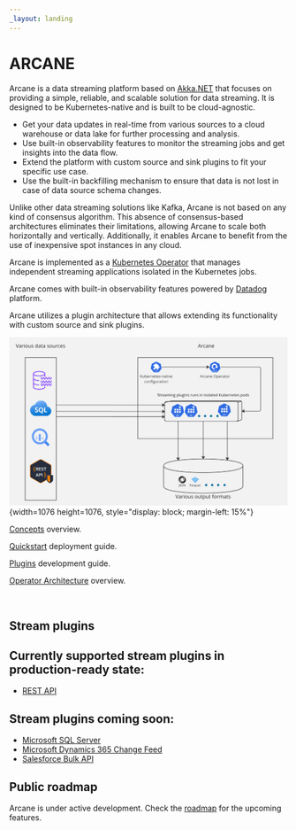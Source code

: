 ```yaml
---
_layout: landing
---
```


# **ARCANE**

Arcane is a data streaming platform based on [Akka.NET](https://getakka.net/) that focuses on providing a simple,
reliable, and scalable solution for data streaming. It is designed to be Kubernetes-native and is built to be
cloud-agnostic.

- Get your data updates in real-time from various sources to a cloud warehouse or data lake for further processing
  and analysis.
- Use built-in observability features to monitor the streaming jobs and get insights into the data flow.
- Extend the platform with custom source and sink plugins to fit your specific use case.
- Use the built-in backfilling mechanism to ensure that data is not lost in case of data source schema changes.

Unlike other data streaming solutions like Kafka, Arcane is not based on any kind of consensus algorithm. This absence
of consensus-based architectures eliminates their limitations, allowing Arcane to scale both horizontally and vertically.
Additionally, it enables Arcane to benefit from the use of inexpensive spot instances in any cloud.

Arcane is implemented as a [Kubernetes Operator](https://kubernetes.io/docs/concepts/extend-kubernetes/operator/)
that manages independent streaming applications isolated in the Kubernetes jobs.
 
Arcane comes with built-in observability features powered by [Datadog](https://www.datadoghq.com/) platform.

Arcane utilizes a plugin architecture that allows extending its functionality with
custom source and sink plugins.

![Arcane overview](images/overview.jpg){width=1076 height=1076,  style="display: block; margin-left: 15%"}

[Concepts](concepts.md) overview.

[Quickstart](quickstart.md) deployment guide.

[Plugins](plugins.md) development guide.

[Operator Architecture](architecture.md) overview.

&nbsp;

## Stream plugins

## Currently supported stream plugins in production-ready state:
- [REST API](rest_api/overview.md)

## Stream plugins coming soon:
- [Microsoft SQL Server](https://github.com/SneaksAndData/arcane-stream-sqlserver-change-tracking/issues/7)
- [Microsoft Dynamics 365 Change Feed](https://github.com/SneaksAndData/arcane-stream-cdm-change-feed/issues/7)
- [Salesforce Bulk API](https://github.com/SneaksAndData/arcane-stream-salesforce/issues/5)

## Public roadmap
Arcane is under active development. Check the [roadmap](https://github.com/orgs/SneaksAndData/projects/21) for the upcoming features.
